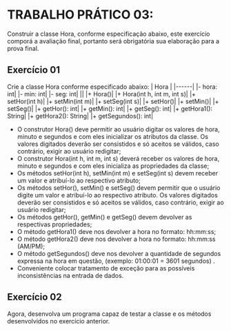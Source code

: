 # TRABALHO PRÁTICO 03: 
Construir a classe Hora, conforme especificação
abaixo, este exercício comporá a avaliação final, portanto será obrigatória sua
elaboração para a prova final.

## Exercício 01
Crie a classe Hora conforme especificado abaixo:
| Hora |
|------|
|- hora: int|
|- min: int|
|- seg: int|
||
|+ Hora()|
|+ Hora(int h, int m, int s)|
|+ setHor(int h)|
|+ setMin(int m)|
|+ setSeg(int s)|
|+ setHor()|
|+ setMin()|
|+ setSeg()|
|+ getHor(): int|
|+ getMin(): int|
|+ getSeg(): int|
|+ getHora1(): String|
|+ getHora2(): String|
|+ getSegundos(): int|

- O construtor Hora() deve permitir ao usuário digitar os valores de hora, minuto e
segundos e com eles inicializar os atributos da classe. Os valores digitados deverão ser
consistidos e só aceitos se válidos, caso contrário, exigir ao usuário redigitar;
- O construtor Hora(int h, int m, int s) deverá receber os valores de hora, minuto e
segundos e com eles inicializa as propriedades da classe;
- Os métodos setHor(int h), setMin(int m) e setSeg(int s) devem receber um valor e
atribuí-lo ao respectivo atributo;
- Os métodos setHor(), setMin() e setSeg() devem permitir que o usuário digite um
valor e atribuí-lo ao respectivo atributo. Os valores digitados deverão ser consistidos e
só aceitos se válidos, caso contrário, exigir ao usuário redigitar;
- Os métodos getHor(), getMin() e getSeg() devem devolver as respectivas
propriedades;
- O método getHora1() deve nos devolver a hora no formato: hh:mm:ss;
- O método getHora2() deve nos devolver a hora no formato: hh:mm:ss (AM/PM);
- O método getSegundos() deve nos devolver a quantidade de segundos expressa na
hora em questão, (exemplo: 01:00:01 = 3601 segundos) .
- Conveniente colocar tratamento de exceção para as possíveis inconsistências na
entrada de dados.

## Exercício 02
Agora, desenvolva um programa capaz de testar a classe e os métodos desenvolvidos no
exercício anterior.
